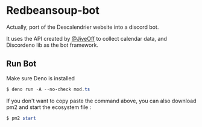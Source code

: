 # Redbeansoup-bot

Actually, port of the Descalendrier website into a discord bot.

It uses the API created by [@JiveOff](https://github.com/jiveoff) to collect calendar data, and Discordeno lib as the bot framework.

## Run Bot

Make sure Deno is installed

```powershell
$ deno run -A --no-check mod.ts
```

If you don't want to copy paste the command above, you can also download pm2 and start the ecosystem file :

```powershell
$ pm2 start
```

